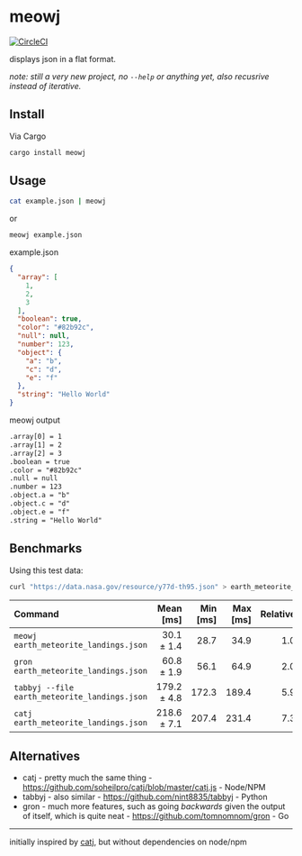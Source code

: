 meowj
=====

[![CircleCI](https://circleci.com/gh/jackharrhy/meowj.svg?style=svg)](https://circleci.com/gh/jackharrhy/meowj)

displays json in a flat format.

*note: still a very new project, no `--help` or anything yet, also recusrive instead of iterative.*

Install
-------

Via Cargo

```sh
cargo install meowj
```

Usage
-----

```sh
cat example.json | meowj
```

or

```sh
meowj example.json
```

example.json

```json
{
  "array": [
    1,
    2,
    3
  ],
  "boolean": true,
  "color": "#82b92c",
  "null": null,
  "number": 123,
  "object": {
    "a": "b",
    "c": "d",
    "e": "f"
  },
  "string": "Hello World"
}
```

meowj output

```txt
.array[0] = 1
.array[1] = 2
.array[2] = 3
.boolean = true
.color = "#82b92c"
.null = null
.number = 123
.object.a = "b"
.object.c = "d"
.object.e = "f"
.string = "Hello World"
```

Benchmarks
----------

Using this test data:

```sh
curl "https://data.nasa.gov/resource/y77d-th95.json" > earth_meteorite_landings.json
```

| Command | Mean [ms] | Min [ms] | Max [ms] | Relative |
|:---|---:|---:|---:|---:|
| `meowj earth_meteorite_landings.json` | 30.1 ± 1.4 | 28.7 | 34.9 | 1.0 |
| `gron earth_meteorite_landings.json` | 60.8 ± 1.9 | 56.1 | 64.9 | 2.0 |
| `tabbyj --file earth_meteorite_landings.json` | 179.2 ± 4.8 | 172.3 | 189.4 | 5.9 |
| `catj earth_meteorite_landings.json` | 218.6 ± 7.1 | 207.4 | 231.4 | 7.3 |

Alternatives
------------

- catj - pretty much the same thing - https://github.com/soheilpro/catj/blob/master/catj.js - Node/NPM
- tabbyj - also similar - https://github.com/nint8835/tabbyj - Python
- gron - much more features, such as going _backwards_ given the output of itself, which is quite neat - https://github.com/tomnomnom/gron - Go

---

initially inspired by [catj](https://github.com/soheilpro/catj), but without dependencies on node/npm
